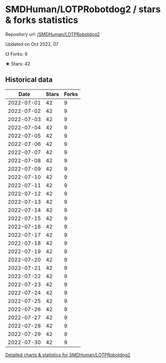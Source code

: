# SMDHuman/LOTPRobotdog2 / stars & forks statistics

Repository url: [/SMDHuman/LOTPRobotdog2](https://github.com/SMDHuman/LOTPRobotdog2)

Updated on Oct 2022, 07

☋ Forks: 9

★ Stars: 42

## Historical data
| Date | Stars | Forks |
|------|-------|-------|
| 2022-07-01 | 42 | 9 | 
| 2022-07-02 | 42 | 9 | 
| 2022-07-03 | 42 | 9 | 
| 2022-07-04 | 42 | 9 | 
| 2022-07-05 | 42 | 9 | 
| 2022-07-06 | 42 | 9 | 
| 2022-07-07 | 42 | 9 | 
| 2022-07-08 | 42 | 9 | 
| 2022-07-09 | 42 | 9 | 
| 2022-07-10 | 42 | 9 | 
| 2022-07-11 | 42 | 9 | 
| 2022-07-12 | 42 | 9 | 
| 2022-07-13 | 42 | 9 | 
| 2022-07-14 | 42 | 9 | 
| 2022-07-15 | 42 | 9 | 
| 2022-07-16 | 42 | 9 | 
| 2022-07-17 | 42 | 9 | 
| 2022-07-18 | 42 | 9 | 
| 2022-07-19 | 42 | 9 | 
| 2022-07-20 | 42 | 9 | 
| 2022-07-21 | 42 | 9 | 
| 2022-07-22 | 42 | 9 | 
| 2022-07-23 | 42 | 9 | 
| 2022-07-24 | 42 | 9 | 
| 2022-07-25 | 42 | 9 | 
| 2022-07-26 | 42 | 9 | 
| 2022-07-27 | 42 | 9 | 
| 2022-07-28 | 42 | 9 | 
| 2022-07-29 | 42 | 9 | 
| 2022-07-30 | 42 | 9 | 


[Detailed charts & statistics for SMDHuman/LOTPRobotdog2](https://reviewgithub.com/rep/SMDHuman/LOTPRobotdog2)
